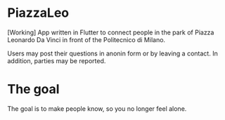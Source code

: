 # PiazzaLeo
 [Working] 
 App written in Flutter to connect people in the park of Piazza Leonardo Da Vinci in front of the Politecnico di Milano.
 
Users may post their questions in anonin form or by leaving a contact. In addition, parties may be reported.

# The goal 
The goal is to make people know, so you no longer feel alone.
